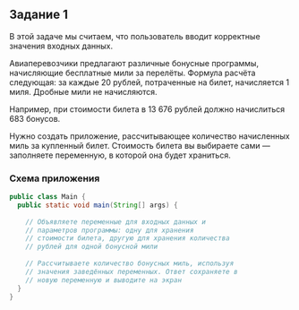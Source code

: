 ## Задание 1 

В этой задаче мы считаем, что пользователь вводит корректные значения входных данных.

Авиаперевозчики предлагают различные бонусные программы, начисляющие бесплатные мили за перелёты.
Формула  расчёта следующая: за каждые 20 рублей, потраченные на билет, начисляется 1 миля. Дробные мили не начисляются.

Например, при стоимости билета в 13 676 рублей должно начислиться 683 бонусов.

Нужно создать приложение, рассчитывающее количество начисленных миль за купленный билет.
Стоимость билета вы выбираете сами — заполняете переменную, в которой она будет храниться.

### Схема  приложения

```java
public class Main {
  public static void main(String[] args) {
  
    // Объявляете переменные для входных данных и
    // параметров программы: одну для хранения 
    // стоимости билета, другую для хранения количества
    // рублей для одной бонусной мили
    
    // Рассчитываете количество бонусных миль, используя
    // значения заведённых переменных. Ответ сохраняете в
    // новую переменную и выводите на экран
  }
}
```